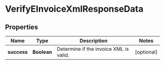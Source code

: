 

# VerifyEInvoiceXmlResponseData


## Properties

| Name | Type | Description | Notes |
|------------ | ------------- | ------------- | -------------|
|**success** | **Boolean** | Determine if the invoice XML is valid. |  [optional] |



